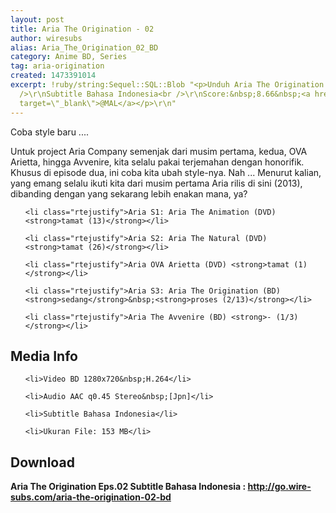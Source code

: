 ```yaml
---
layout: post
title: Aria The Origination - 02
author: wiresubs
alias: Aria_The_Origination_02_BD
category: Anime BD, Series
tag: aria-origination
created: 1473391014
excerpt: !ruby/string:Sequel::SQL::Blob "<p>Unduh Aria The Origination BD Eps.02<br
  />\r\nSubtitle Bahasa Indonesia<br />\r\nScore:&nbsp;8.66&nbsp;<a href=\"https://myanimelist.net/anime/3297/Aria_The_Origination\"
  target=\"_blank\">@MAL</a></p>\r\n"
---
```

<p class="rtecenter">Coba style baru ....</p>

<p class="rtejustify">Untuk project&nbsp;Aria Company semenjak dari musim pertama, kedua, OVA Arietta, hingga Avvenire,&nbsp;kita selalu pakai terjemahan dengan honorifik. Khusus di episode dua, ini coba kita ubah style-nya. Nah ...&nbsp;Menurut kalian, yang emang selalu ikuti kita dari musim pertama Aria rilis di sini (2013), dibanding dengan yang sekarang&nbsp;lebih enakan mana, ya?&nbsp;</p>

<ul>
	<li class="rtejustify">Aria S1: Aria The Animation (DVD) <strong>tamat (13)</strong></li>
	<li class="rtejustify">Aria S2: Aria The Natural (DVD) <strong>tamat (26)</strong></li>
	<li class="rtejustify">Aria OVA Arietta (DVD) <strong>tamat (1)</strong></li>
	<li class="rtejustify">Aria S3: Aria The Origination (BD) <strong>sedang</strong>&nbsp;<strong>proses (2/13)</strong></li>
	<li class="rtejustify">Aria The Avvenire (BD) <strong>- (1/3)</strong></li>
</ul>

<h2>Media Info</h2>

<ul>
	<li>Video BD 1280x720&nbsp;H.264</li>
	<li>Audio AAC q0.45 Stereo&nbsp;[Jpn]</li>
	<li>Subtitle Bahasa Indonesia</li>
	<li>Ukuran File: 153 MB</li>
</ul>

<h2>Download</h2>

<p><strong>Aria The Origination Eps.02&nbsp;Subtitle Bahasa</strong><strong>&nbsp;Indonesia<strong>&nbsp;:&nbsp;</strong><a href="http://go.wire-subs.com/aria-the-origination-02-bd" target="_blank">http://go.wire-subs.com/aria-the-origination-02-bd</a></strong></p>
